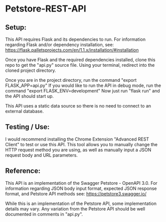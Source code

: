 # Petstore-REST-API

<h2>Setup:</h2>

This API requires Flask and its dependencies to run. For information regarding Flask and/or dependency installation, see:
https://flask.palletsprojects.com/en/1.1.x/installation/#installation 

Once you have Flask and the required dependencies installed, clone this repo to get the "api.py" source file.
Using your terminal, redirect into the cloned project directory. 

Once you are in the project directory, run the command "export FLASK_APP=api.py"
If you would like to run the API in debug mode, run the command "export FLASK_ENV=development"
Now just run "flask run" and the API should start up.
  
This API uses a static data source so there is no need to connect to an external database.
  
<h2>Testing / Use:</h2>

I would recommend installing the Chrome Extension "Advanced REST Client" to test or use this API.
This tool allows you to manually change the HTTP request method you are using, as well as manually
input a JSON request body and URL parameters. 
  
<h2>Reference:</h2>
  
This API is an implementation of the Swagger Petstore - OpenAPI 3.0.
For information regarding JSON body input format, expected JSON response format, and Petstore API methods see:
https://petstore3.swagger.io/
  
While this is an implementation of the Petstore API, some implementation details may vary.
Any variation from the Petstore API should be well documented in comments in "api.py".

